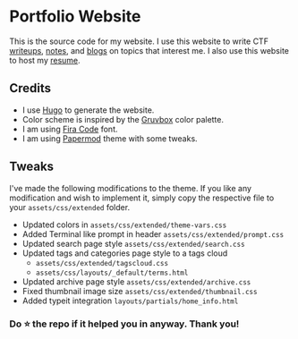 # Portfolio Website
This is the source code for my website. I use this website to write CTF [writeups](https://iasad.me/write-ups), [notes](https://notes.iasad.me), and [blogs](https://iasad.me/blogs) on topics that interest me. I also use this website to host my [resume](https://iasad.me/resume).
## Credits
* I use [Hugo](https://gohugo.io/) to generate the website.
* Color scheme is inspired by the [Gruvbox](https://github.com/morhetz/gruvbox) color palette.
* I am using [Fira Code](https://fonts.google.com/specimen/Fira+Code) font.
* I am using [Papermod](https://github.com/adityatelange/hugo-PaperMod) theme with some tweaks.

## Tweaks 
I've made the following modifications to the theme. If you like any modification and wish to implement it, simply copy the respective file to your `assets/css/extended` folder.

* Updated colors in `assets/css/extended/theme-vars.css`
* Added Terminal like prompt in header `assets/css/extended/prompt.css`
* Updated search page style `assets/css/extended/search.css`
* Updated tags and categories page style to a tags cloud
    *  `assets/css/extended/tagscloud.css`
    *  `assets/css/layouts/_default/terms.html`
* Updated archive page style `assets/css/extended/archive.css`
* Fixed thumbnail image size `assets/css/extended/thumbnail.css`
* Added typeit integration `layouts/partials/home_info.html`


### Do ⭐ the repo if it helped you in anyway. Thank you!